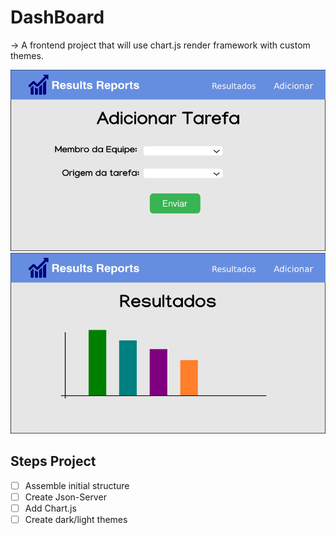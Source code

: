 # DashBoard

-> A frontend project that will use chart.js render framework with custom themes.

![Preview do App](./dashboard1.png)
![Preview do App](./dashboard2.png)

## Steps Project
- [ ] Assemble initial structure
- [ ] Create Json-Server
- [ ] Add Chart.js
- [ ] Create dark/light themes
